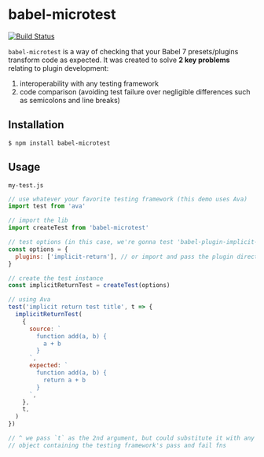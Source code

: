 # babel-microtest

[![Build Status](https://travis-ci.org/harrysolovay/babel-microtest.svg?branch=master)](https://travis-ci.org/harrysolovay/babel-microtest)

`babel-microtest` is a way of checking that your Babel 7 presets/plugins transform code as expected. It was created to solve **2 key problems** relating to plugin development:

1. interoperability with any testing framework
2. code comparison (avoiding test failure over negligible differences such as semicolons and line breaks)

## Installation

```shell
$ npm install babel-microtest
```

## Usage

`my-test.js`

```js
// use whatever your favorite testing framework (this demo uses Ava)
import test from 'ava'

// import the lib
import createTest from 'babel-microtest'

// test options (in this case, we're gonna test 'babel-plugin-implicit-return'):
const options = {
  plugins: ['implicit-return'], // or import and pass the plugin directly
}

// create the test instance
const implicitReturnTest = createTest(options)

// using Ava
test('implicit return test title', t => {
  implicitReturnTest(
    {
      source: `
        function add(a, b) {
          a + b
        }
      `,
      expected: `
        function add(a, b) {
          return a + b
        }
      `,
    },
    t,
  )
})

// ^ we pass `t` as the 2nd argument, but could substitute it with any
// object containing the testing framework's pass and fail fns
```
